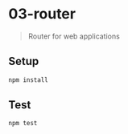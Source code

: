 # 03-router

> Router for web applications

## Setup

```bash
npm install
```

## Test

```bash
npm test
```



